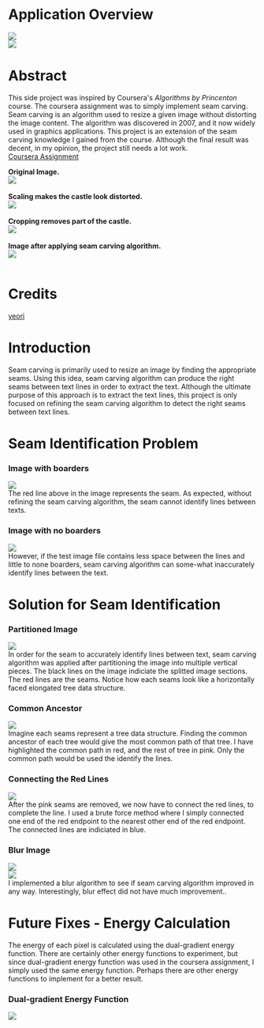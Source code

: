 # Application Overview
![](/docs/application-main.png) <br/>
![](/docs/application-ex.png) <br/>


# Abstract
This side project was inspired by Coursera's *Algorithms by Princenton* course. The coursera assignment was to simply implement seam carving. Seam carving is an algorithm used to resize a given image without distorting the image content. The algorithm was discovered in 2007, and it now widely used in graphics applications. This project is an extension of the seam carving knowledge I gained from the course. Although the final result was decent, in my opinion, the project still needs a lot work. <br/>
[Coursera Assignment](https://coursera.cs.princeton.edu/algs4/assignments/seam/specification.php) <br/>

**Original Image.** <br/>
![](/docs/Broadway_tower.jpg) <br/>
<br />
**Scaling makes the castle look distorted.** <br/>
![](/docs/Broadway_tower_scale.png) <br/>
<br />
**Cropping removes part of the castle.** <br/>
![](/docs/Broadway_tower_cropped.png) <br/>
<br />
**Image after applying seam carving algorithm.** <br/>
![](/docs/Broadway_tower_Seam_Carving.png) <br/>
<br />

# Credits
[yeori](https://github.com/yeori) <br/>

# Introduction
Seam carving is primarily used to resize an image by finding the appropriate seams. Using this idea, seam carving algorithm can produce the right seams between text lines in order to extract the text. Although the ultimate purpose of this approach is to extract the text lines, this project is only focused on refining the seam carving algorithm to detect the right seams between text lines. 

# Seam Identification Problem <br/>
### Image with boarders <br/>
![](/docs/in01-seam.png) <br/>
The red line above in the image represents the seam. As expected, without refining the seam carving algorithm, the seam cannot identify lines between texts. <br/>
### Image with no boarders <br/>
![](/docs/in02-seam.png) <br/>
However, if the test image file contains less space between the lines and little to none boarders, seam carving algorithm can some-what inaccurately identify lines between the text. <br/>


# Solution for Seam Identification <br/>
### Partitioned Image <br/>
![](/docs/common-ancestor.png) <br/>
In order for the seam to accurately identify lines between text, seam carving algorithm was applied after partitioning the image into multiple vertical pieces. The black lines on the image indiciate the splitted image sections. The red lines are the seams. Notice how each seams look like a horizontally faced elongated tree data structure.<br/>
### Common Ancestor <br/>
![](/docs/common-ancestor-thickness.png) <br/>
Imagine each seams represent a tree data structure. Finding the common ancestor of each tree would give the most common path of that tree. I have highlighted the common path in red, and the rest of tree in pink. Only the common path would be used the identify the lines. <br/>
### Connecting the Red Lines <br/>
![](/docs/in01-no-blur.png) <br/>
After the pink seams are removed, we now have to connect the red lines, to complete the line. I used a brute force method where I simply connected one end of the red endpoint to the nearest other end of the red endpoint. The connected lines are indiciated in blue. <br/>
### Blur Image <br/>
![](/docs/in01-blur.png) <br/>
![](/docs/in02-blur.png) <br/>
I implemented a blur algorithm to see if seam carving algorithm improved in any way. Interestingly, blur effect did not have much improvement.. <br/>

# Future Fixes - Energy Calculation <br/>
The energy of each pixel is calculated using the dual-gradient energy function. There are certainly other energy functions to experiment, but since dual-gradient energy function was used in the coursera assignment, I simply used the same energy function. Perhaps there are other energy functions to implement for a better result. <br/>
### Dual-gradient Energy Function
![](/docs/dual-gradient.jpg) <br/>
